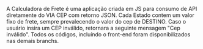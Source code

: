 A Calculadora de Frete é uma aplicação criada em JS para consumo de API diretamente do VIA CEP com retorno JSON. 
Cada Estado contem um valor fixo de frete, sempre prevalecendo o valor do cep de DESTINO. 
Caso o usuário insira um CEP inválido, retornara a seguinte mensagem "Cep inválido".
Todos os códigos, incluíndo o front-end foram disponibilizados nas demais branchs.
